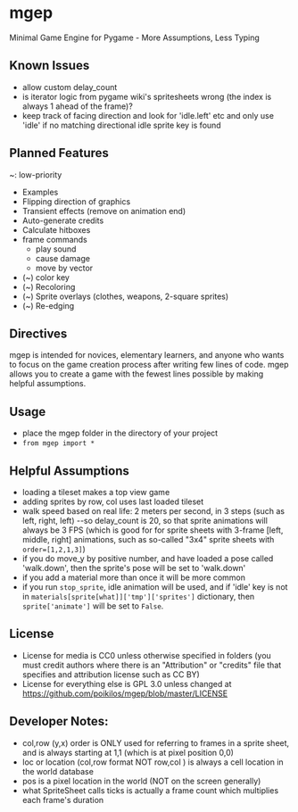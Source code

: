 # mgep
Minimal Game Engine for Pygame - More Assumptions, Less Typing

## Known Issues
* allow custom delay_count
* is iterator logic from pygame wiki's spritesheets wrong (the index
  is always 1 ahead of the frame)?
* keep track of facing direction and look for 'idle.left' etc and only
  use 'idle' if no matching directional idle sprite key is found

## Planned Features
~: low-priority
* Examples
* Flipping direction of graphics
* Transient effects (remove on animation end)
* Auto-generate credits
* Calculate hitboxes
* frame commands
  * play sound
  * cause damage
  * move by vector
* (~) color key
* (~) Recoloring
* (~) Sprite overlays (clothes, weapons, 2-square sprites)
* (~) Re-edging

## Directives
mgep is intended for novices, elementary learners, and anyone who wants
to focus on the game creation process after writing few lines of code.
mgep allows you to create a game with the fewest lines possible by
making helpful assumptions.

## Usage
* place the mgep folder in the directory of your project
* `from mgep import *`

## Helpful Assumptions
* loading a tileset makes a top view game
* adding sprites by row, col uses last loaded tileset
* walk speed based on real life: 2 meters per second, in 3 steps (such as left, right, left)
  --so delay_count is 20, so that sprite animations will always be 3 FPS (which is good for for sprite sheets with 3-frame [left, middle, right] animations, such as so-called "3x4" sprite sheets with `order=[1,2,1,3]`)
* if you do move_y by positive number, and have loaded a pose called 'walk.down', then the sprite's pose will be set to 'walk.down' 
* if you add a material more than once it will be more common
* if you run `stop_sprite`, idle animation will be used, and if 'idle' key is not in `materials[sprite[what]]['tmp']['sprites']` dictionary, then `sprite['animate']` will be set to `False`.

## License
* License for media is CC0 unless otherwise specified in folders (you
must credit authors where there is an "Attribution" or "credits" file
that specifies and attribution license such as CC BY)
* License for everything else is GPL 3.0 unless changed at
https://github.com/poikilos/mgep/blob/master/LICENSE

## Developer Notes:
* col,row (y,x) order is ONLY used for referring to frames in a sprite sheet, and is always starting at 1,1 (which is at pixel position 0,0)
* loc or location (col,row format NOT row,col ) is always a cell location in the world database
* pos is a pixel location in the world (NOT on the screen generally)
* what SpriteSheet calls ticks is actually a frame count which multiplies each frame's duration
